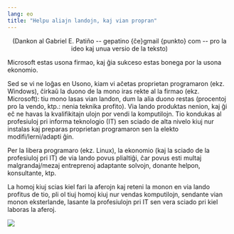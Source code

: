 ```yaml
---
lang: eo
title: "Helpu aliajn landojn, kaj vian propran"
---
```


<center>(Dankon al Gabriel E. Patiño -- gepatino {ĉe}gmail {punkto} com -- pro la ideo kaj unua versio de la teksto)</center>

Microsoft estas usona firmao, kaj ĝia sukceso estas bonega por la usona ekonomio.

Sed se vi ne loĝas en Usono, kiam vi aĉetas proprietan programaron (ekz. Windows), ĉirkaŭ la duono de la mono iras rekte al la firmao (ekz. Microsoft): tiu mono lasas vian landon, dum la alia duono restas (procentoj pro la vendo, ktp.: nenia teknika profito). Via lando produktas nenion, kaj ĝi eĉ ne havas la kvalifikitajn ulojn por vendi la komputilojn. Tio kondukas al profesiuloj pri informa teknologio (IT) sen sciado de alta nivelo kiuj nur instalas kaj preparas proprietan programaron sen la elekto modifi/lerni/adapti ĝin.

Per la libera programaro (ekz. Linux), la ekonomio (kaj la sciado de la profesiuloj pri IT) de via lando povus plialtiĝi, ĉar povus esti multaj malgrandaj/mezaj entreprenoj adaptante solvojn, donante helpon, konsultante, ktp.

La homoj kiuj scias kiel fari la aferojn kaj reteni la monon en via lando profitus de tio, pli ol tiuj homoj kiuj nur vendas komputilojn, sendante vian monon eksterlande, lasante la profesiulojn pri IT sen vera sciado pri kiel laboras la aferoj.

<img src="Images/earth.png" />




